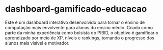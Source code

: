 # dashboard-gamificado-educacao
Este é um dashboard interativo desenvolvido para tornar o ensino de computação mais envolvente para alunos do ensino médio. Criado como parte da minha experiência como bolsista do PIBID, o objetivo é gamificar o aprendizado por meio de XP, níveis e rankings, tornando o progresso dos alunos mais visível e motivador.
